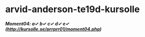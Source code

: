 # arvid-anderson-te19d-kursolle

##### Moment04: a✓ b✓ c✓ d✓ e✓  (http://kursolle.se/prrprr01/moment04.php)
